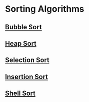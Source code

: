 # Sorting Algorithms
## [Bubble Sort](README_Bubblesort.md)
## [Heap Sort](README_Heapsort.md)
## [Selection Sort](README_SelectionSort.md)
## [Insertion Sort](README_InsertionSort)
## [Shell Sort](README_ShellSort)